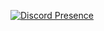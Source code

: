 [![Discord Presence](https://lanyard.cnrad.dev/api/1069726269245235303)](https://discord.com/users/1069726269245235303)
